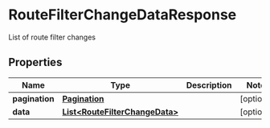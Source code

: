 

# RouteFilterChangeDataResponse

List of route filter changes

## Properties

| Name | Type | Description | Notes |
|------------ | ------------- | ------------- | -------------|
|**pagination** | [**Pagination**](Pagination.md) |  |  [optional] |
|**data** | [**List&lt;RouteFilterChangeData&gt;**](RouteFilterChangeData.md) |  |  [optional] |



